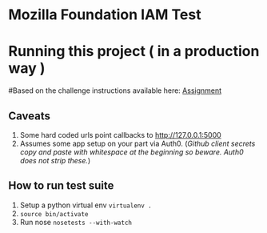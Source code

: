 # Mozilla Foundation IAM Test
# Running this project ( in a production way )

#Based on the challenge instructions available here:
[Assignment]('https://gist.github.com/jeffbryner/2792488ed4c26b47656e592322cbe6cb')

## Caveats

1. Some hard coded urls point callbacks to http://127.0.0.1:5000
2. Assumes some app setup on your part via Auth0. (_Github client secrets copy and paste with whitespace at the beginning so beware.  Auth0 does not strip these._)

## How to run test suite

1. Setup a python virtual env `virtualenv .`
2. `source bin/activate`
3. Run nose `nosetests --with-watch`
